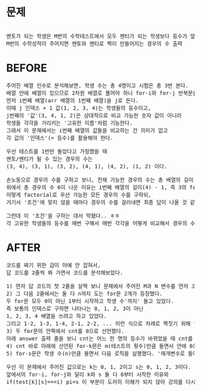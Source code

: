 # 문제

<pre> 
멘토가 되는 학생은 M번의 수학테스트에서 모두 멘티가 되는 학생보다 등수가 앞서야 한다.
M번의 수학성적이 주어지면 멘토와 멘티로 짝이 만들어지는 경우의 수 출력
</pre>

# BEFORE

<pre>
주어진 배열 인수로 분석해보면, 학생 수는 총 4명이고 시험은 총 3번 본다.
배열 안에 배열이 있으므로 2차원 배열로 풀어야 하니 for-i와 for-j 반복문을 중첩하여 돌린다.
먼저 i번째 배열(arr 배열의 1번째 배열)을 j로 돈다. 
이때 j 인덱스 + 1 값(1, 2, 3, 4)는 학생들의 등수이고, 
j번째의 '값'(3, 4, 1, 2)은 상대적으로 비교 가능한 숫자 값이 아니라 
학생들 각각을 가리키는 '고유한 이름'처럼 기능한다.
그래서 이 문제에서는 i번째 배열의 값들을 비교하는 건 의미가 없고 
각 값의 '인덱스'(= 등수)를 활용해야 한다.

우선 테스트를 1번만 돌았다고 가정했을 때 
멘토/멘티가 될 수 있는 경우의 수는
(3, 4), (3, 1), (3, 2), (4, 1), (4, 2), (1, 2) 이다.

손노동으로 경우의 수를 구하고 보니, 전체 가능한 경우의 수는 총 배열의 길이 - 1 값의 팩토리얼이라는 생각이 들었다.
위에서 총 경우의 수 6이 나온 이유는 i번째 배열의 길이(4) - 1, 즉 3의 factorial 값이었다. (!3)
이렇게 factorial로 우선 가능한 모든 경우의 수를 구하되, 
거기서 '조건'에 맞지 않을 때마다 경우의 수를 걸러내면 최종 답이 나올 것 같았다.

그런데 이 '조건'을 구하는 데서 막혔다.. ㅎㅎ
각 고유한 학생들의 등수를 매번 구해서 매번 각각을 어떻게 비교해서 경우의 수를 줄여나갈지가 도무지 떠오르지 않는다..
</pre>

# AFTER

<pre>
코드를 짜기 위한 감이 아예 안 잡혀서, 
답 코드를 2줄씩 봐 가면서 코드를 분석해보았다.

1) 먼저 답 코드의 첫 2줄을 살짝 보니 문제에서 주어진 M과 N 변수를 먼저 코드로 정의하고 있었다. (문제에서 N은 학생들의 수이고, M은 테스트 횟수)
2) 그 다음 2줄에서는 둘 다 n까지 도는 for문 2개가 등장했다. 
두 for문 모두 0이 아닌 1부터 시작하고 학생 수'까지' 돌고 있었다.
즉 보통의 인덱스로 구하면 나타나는 0, 1, 2, 3이 아닌
1, 2, 3, 4 배열을 쓰려고 하고 있었다.
그리고 1-2, 1-3, 1-4, 2-1, 2-2, ... 이런 식으로 차례로 짝짓기 위해 for문 2개를 쓴 듯 하다.
3) 두 for문의 안쪽에서 cnt를 0으로 선언했다.
아래 answer 출력 줄을 보니 cnt는 어느 한 명의 등수가 바뀌었을 때 cnt를 올려 answer를 증가시킬 flag 역할이었다.
4) cnt 바로 아래에 선언된 for-k문은 m(테스트의 횟수)만큼 돌면서 안에 0으로 초기화한 pi, pj라는 변수를 선언하고 그 아래에 또 for-s문을 선언했다. (총 4중 for문..) 
5) for-s문은 학생 수(n)만큼 돌면서 다음 로직을 실행했다. '매개변수로 들어온 test 배열의 [k][s]번째 값이 i와 똑같으면 pi에 s를 할당한다' (??)

우선 이 문제에서 주어진 값으로는 k는 0, 1, 2이고 s는 0, 1, 2, 3이다.
앞에서의 for-i, for-j와 달리 k와 s 둘 다 0부터 시작한 이유와 
if(test[k][s]===i) pi=s 이 부분이 도저히 이해가 되지 않아 강의를 다시 보았다.

</pre>
